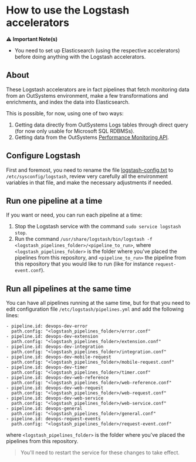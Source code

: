 # How to use the Logstash accelerators

⚠️ **Important Note(s)**
* You need to set up Elasticsearch (using the respective accelerators) before doing anything with the Logstash accelerators.

## About

These Logstash accelerators are in fact pipelines that fetch monitoring data from an OutSystems environment, make a few transformations and enrichments, and index the data into Elasticsearch.

This is possible, for now, using one of two ways:
1. Getting data directly from OutSystems Logs tables through direct query (for now only usable for Microsoft SQL RDBMSs).
2. Getting data from the OutSystems [Performance Monitoring API](https://success.outsystems.com/Documentation/11/Reference/OutSystems_APIs/PerformanceMonitoring_API).

## Configure Logstash

First and foremost, you need to rename the file [logstash-config.txt](config/logstash-config.txt) to `/etc/sysconfig/logstash`, review very carefully all the environment variables in that file, and make the necessary adjustments if needed.

## Run one pipeline at a time

If you want or need, you can run each pipeline at a time:
1. Stop the Logstash service with the command `sudo service logstash stop`.
2. Run the command `/usr/share/logstash/bin/logstash -f <logstash_pipelines_folder>/<pipeline_to_run>`, where `<logstash_pipelines_folder>` is the folder where you've placed the pipelines from this repository, and `<pipeline_to_run>` the pipeline from this repository that you would like to run (like for instance `request-event.conf`).

## Run all pipelines at the same time

You can have all pipelines running at the same time, but for that you need to edit configuration file `/etc/logstash/pipelines.yml` and add the following lines:

```
- pipeline.id: devops-dev-error
  path.config: "<logstash_pipelines_folder>/error.conf"
- pipeline.id: devops-dev-extension
  path.config: "<logstash_pipelines_folder>/extension.conf"
- pipeline.id: devops-dev-integration
  path.config: "<logstash_pipelines_folder>/integration.conf"
- pipeline.id: devops-dev-mobile-request
  path.config: "<logstash_pipelines_folder>/mobile-request.conf"
- pipeline.id: devops-dev-timer
  path.config: "<logstash_pipelines_folder>/timer.conf"
- pipeline.id: devops-dev-web-reference
  path.config: "<logstash_pipelines_folder>/web-reference.conf"
- pipeline.id: devops-dev-web-request
  path.config: "<logstash_pipelines_folder>/web-request.conf"
- pipeline.id: devops-dev-web-service
  path.config: "<logstash_pipelines_folder>/web-service.conf"
- pipeline.id: devops-general
  path.config: "<logstash_pipelines_folder>/general.conf"
- pipeline.id: devops-request-events
  path.config: "<logstash_pipelines_folder>/request-event.conf"
```

where `<logstash_pipelines_folder>` is the folder where you've placed the pipelines from this repository.

> You'll need to restart the service for these changes to take effect.
